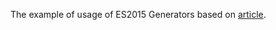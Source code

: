 The example of usage of ES2015 Generators based on [article](https://davidwalsh.name/async-generators).


